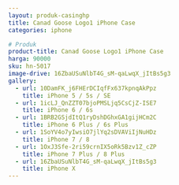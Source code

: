 ```yaml
---
layout: produk-casinghp
title: Canad Goose Logo1 iPhone Case
categories: iphone

# Produk
product-title: Canad Goose Logo1 iPhone Case
harga: 90000
sku: hn-5017
image-drive: 16ZbaUSuNlbT4G_sM-qaLwqX_jItBs5g3
gallery:
  - url: 10DamFK_j6FHErDCIqfFx637kpnqAkPpz
    title: iPhone 5 / 5s / SE
  - url: 1icLJ_QnZZT07bjoPMSLjq5CsCjZ-ISE7
    title: iPhone 6 / 6s
  - url: 1BRB2GSjdItQ1ryDshDGhxGA1gijHCm2C
    title: iPhone 6 Plus / 6s Plus
  - url: 1SoYV4o7yIwsiO7jlYq2sDVAViIjNuHDz
    title: iPhone 7 / 8
  - url: 1OxJ3Sfe-2ri59crnIX5oRk5Bzv1Z_cZP
    title: iPhone 7 Plus / 8 Plus
  - url: 16ZbaUSuNlbT4G_sM-qaLwqX_jItBs5g3
    title: iPhone X
---
```

